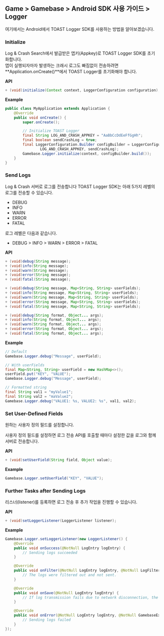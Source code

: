 ## Game > Gamebase > Android SDK 사용 가이드 > Logger

여기에서는 Android에서 TOAST Logger SDK를 사용하는 방법을 알아보겠습니다.

### Initialize

Log & Crash Search에서 발급받은 앱키(Appkey)로  TOAST Logger SDK를 초기화합니다.<br/>
앱이 실행되자마자 발생하는 크래시 로그도 빠짐없이 전송하려면 **Application.onCreate()**에서 TOAST Logger를 초기화해야 합니다.

**API**

```java
+ (void)initialize(Context context, LoggerConfiguration configuration);
```

**Example**

```java
public class MyApplication extends Application {
    @Override
    public void onCreate() {
        super.onCreate();

        // Initialize TOAST Logger
        final String LOG_AND_CRASH_APPKEY = "AaBbCcDdEeFfGgHh";
        final boolean sendCrashLog = true;
        final LoggerConfiguration.Builder configBuilder = LoggerConfiguration.newBuilder(
                LOG_AND_CRASH_APPKEY, sendCrashLog);
        Gamebase.Logger.initialize(context, configBuilder.build());
    }
}
```

### Send Logs

Log & Crash 서버로 로그를 전송합니다
TOAST Logger SDK는 아래 5가지 레벨의 로그를 전송할 수 있습니다.

* DEBUG
* INFO
* WARN
* ERROR
* FATAL

로그 레벨은 다음과 같습니다.

* DEBUG > INFO > WARN > ERROR > FATAL

**API**

```java
+ (void)debug(String message);
+ (void)info(String message);
+ (void)warn(String message);
+ (void)error(String message);
+ (void)fatal(String message);

+ (void)debug(String message, Map<String, String> userFields);
+ (void)info(String message, Map<String, String> userFields);
+ (void)warn(String message, Map<String, String> userFields);
+ (void)error(String message, Map<String, String> userFields);
+ (void)fatal(String message, Map<String, String> userFields);

+ (void)debug(String format, Object... args);
+ (void)info(String format, Object... args);
+ (void)warn(String format, Object... args);
+ (void)error(String format, Object... args);
+ (void)fatal(String format, Object... args);
```

**Example**

```java
// Default
Gamebase.Logger.debug("Message", userField);

// With userFields
final Map<String, String> userField = new HashMap<>();
userField.put("KEY", "VALUE");
Gamebase.Logger.debug("Message", userField);

// Formatted string
final String val1 = "myValue1";
final String val2 = "maValue2";
Gamebase.Logger.debug("VALUE1: %s, VALUE2: %s", val1, val2);
```

### Set User-Defined Fields
원하는 사용자 정의 필드를 설정합니다.

사용자 정의 필드를 설정하면 로그 전송 API를 호출할 때마다 설정한 값을 로그와 함께 서버로 전송합니다.

**API**

```java
+ (void)setUserField(String field, Object value);
```

**Example**

```java
Gamebase.Logger.setUserField("KEY", "VALUE");
```

### Further Tasks after Sending Logs

리스너(listener)를 등록하면 로그 전송 후 추가 작업을 진행할 수 있습니다.

**API**

```java
+ (void)setLoggerListener(LoggerListener listener);
```

**Example**

```java
Gamebase.Logger.setLoggerListener(new LoggerListener() {
    @Override
    public void onSuccess(@NotNull LogEntry logEntry) {
    	// Sending logs succeeded
    }

    @Override
    public void onFilter(@NotNull LogEntry logEntry, @NotNull LogFilter logFilter) {
    	// The logs were filtered out and not sent.
    }

    @Override
    public void onSave(@NotNull LogEntry logEntry) {
    	// If log transmission fails due to network disconnection, the log is saved in a file for log retransmission.(The saved file cannot be checked.)
    }

    @Override
    public void onError(@NotNull LogEntry logEntry, @NotNull GamebaseException exception) {
    	// Sending logs failed
    }
});
```
